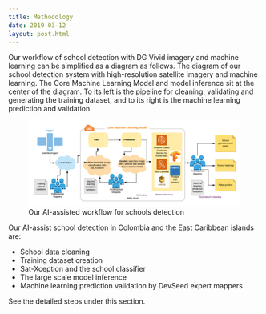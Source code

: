 ```yaml
---
title: Methodology
date: 2019-03-12
layout: post.html
---
```


Our workflow of school detection with DG Vivid imagery and machine learning can be simplified as a diagram as follows. The diagram of our school detection system with high-resolution satellite imagery and machine learning. The Core Machine Learning Model and model inference sit at the center of the diagram. To its left is the pipeline for cleaning, validating and generating the training dataset, and to its right is the machine learning prediction and validation.

<figure class="align-center">
	<img src="/assets/graphics/content/methodology/UNICEF_Schools_diagram.png" alt="machine learning workflow diagram" />
	<figcaption> Our AI-assisted workflow for schools detection</figcaption>
</figure>

Our AI-assist school detection in Colombia and the East Caribbean islands are:
- School data cleaning
- Training dataset creation
- Sat-Xception and the school classifier
- The large scale model inference
- Machine learning prediction validation by DevSeed expert mappers

See the detailed steps under this section.
